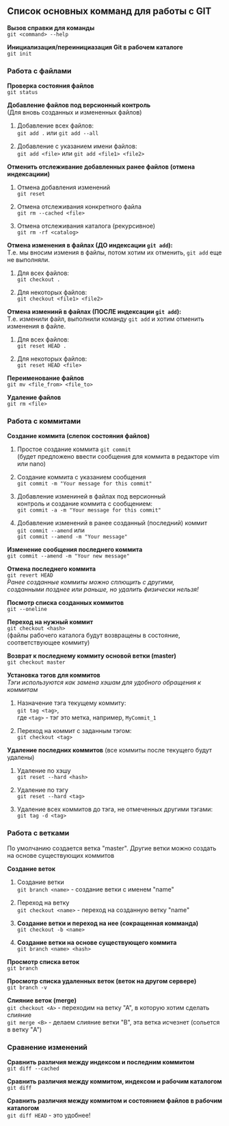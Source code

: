 
## Список основных комманд для работы с GIT 

**Вызов справки для команды**  
`git <command> --help`

**Инициализация/переинициазация Git в рабочем каталоге**  
`git init`

### Работа с файлами 

**Проверка состояния файлов**  
`git status` 

**Добавление файлов под версионный контроль**    
(Для вновь созданных и измененных файлов)  
1. Добавление всех файлов:  
`git add .` или `git add --all`


2. Добавление с указанием имени файлов:  
`git add <file>` или `git add <file1> <file2>`


**Отменить отслеживание добавленных ранее файлов (отмена индексациии)**  
1. Отмена добавления изменений   
`git reset`


2. Отмена отслеживания конкретного файла  
`git rm --cached <file>`


3. Отмена отслеживания каталога (рекурсивное)   
`git rm -rf <catalog>`


**Отмена изменения в файлах (ДО индексации `git add`):**  
Т.е. мы вносим измения в файлы, потом хотим их отменить, `git add` еще не выполняли. 
1. Для всех файлов:  
`git checkout .`


2. Для некоторых файлов:  
`git checkout <file1> <file2>`

**Отмена изменинй в файлах (ПОСЛЕ индексации `git add`):**  
Т.е. изменили файл, выполнили команду `git add` и хотим отменить изменения в файле.  
1. Для всех файлов:  
`git reset HEAD .` 


2. Для некоторых файлов:  
`git reset HEAD <file>` 

**Переименование файлов**  
`git mv <file_from> <file_to>` 

**Удаление файлов**  
`git rm <file>`

### Работа с коммитами 

**Создание коммита (слепок состояния файлов)**  
1. Простое создание коммита 
`git commit`  
(будет предложено ввести сообщения для коммита в редакторе vim или nano)   


2. Создание коммита с указанием сообщения  
`git commit -m "Your message for this commit"`


3. Добавление измениней в файлах под версионный   
контроль и создание коммита с сообщением:  
`git commit -a -m "Your message for this commit"`


4. Добавление изменений в ранее созданный (последний) коммит  
`git commit --amend` или   
`git commit --amend -m "Your message"`  


**Изменение сообщения последнего коммита**  
`git commit --amend -m "Your new message"`

**Отмена последнего коммита**  
`git revert HEAD`  
*Ранее созданные коммиты можно сплющить с другими,   
созданными позднее или раньше, но удалить физически нельзя!* 

**Посмотр списка созданных коммитов**  
`git --oneline`

**Переход на нужный коммит**  
`git checkout <hash>`  
(файлы рабочего каталога будут возвращены в состояние, соответствующее коммиту) 

**Возврат к последнему коммиту основой ветки (master)**  
`git checkout master`


**Установка тэгов для коммитов**  
*Тэги используются как замена хэшам для удобного обращения к коммитам*  
1. Назначение тэга текущему коммиту:  
`git tag <tag>`,    
где `<tag>` - тэг это метка, например, `MyCommit_1`


2. Переход на коммит с заданным тэгом:  
`git checkout <tag>`

**Удаление последних коммитов** 
(все коммиты после текущего будут удалены)  
1. Удаление по хэшу   
`git reset --hard <hash>`


2. Удаление по тэгу   
`git reset --hard <tag>`


3. Удаление всех коммитов до тэга, не отмеченных другими тэгами:    
`git tag -d <tag>` 

### Работа с ветками ###
По умолчанию создается ветка "master". Другие ветки можно создать на основе существующих коммитов

**Создание веток**  
1. Создание ветки  
`git branch <name>` - создание ветки с именем "name" 


2. Переход на ветку  
`git checkout <name>` - переход на созданную ветку "name" 


3. **Создание ветки и переход на нее (сокращенная комманда)**  
`git checkout -b <name>`


4. **Создание ветки на основе существующего коммита**   
`git branch <name> <hash>` 
 
**Просмотр списка веток**  
`git branch`

**Просмотр списка удаленных веток (веток на другом сервере)**  
`git branch -v`

**Слияние веток (merge)**  
`git checkout <A>` - переходим на ветку "А", в которую хотим сделать слияние  
`git merge <B>` - делаем слияние ветки "В", эта ветка исчезнет (сольется в ветку "A")  

### Сравнение изменений ###

**Сравнить различия между индексом и последним коммитом**  
`git diff --cached`

**Сравнить различия между коммитом, индексом и рабочим каталогом**  
`git diff` 

**Сравнить различия между коммитом и состоянием файлов в рабочим каталогом**  
`git diff HEAD` - это удобнее!  







